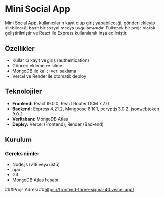 # Mini Social App

Mini Social App, kullanıcıların kayıt olup giriş yapabileceği, gönderi ekleyip silebileceği basit bir sosyal medya uygulamasıdır. Fullstack bir proje olarak geliştirilmiştir ve React ile Express kullanılarak inşa edilmiştir.

## Özellikler
- Kullanıcı kayıt ve giriş (authentication)
- Gönderi ekleme ve silme
- MongoDB ile kalıcı veri saklama
- Vercel ve Render ile otomatik deploy

## Teknolojiler
- **Frontend:** React 19.0.0, React Router DOM 7.2.0
- **Backend:** Express 4.21.2, Mongoose 8.10.1, bcryptjs 3.0.2, jsonwebtoken 9.0.2
- **Veritabanı:** MongoDB Atlas
- **Deploy:** Vercel (Frontend), Render (Backend)

## Kurulum

### Gereksinimler
- Node.js (v18 veya üstü)
- npm
- Git
- MongoDB Atlas hesabı

###Proje Adresi
##https://frontend-three-sigma-40.vercel.app/
